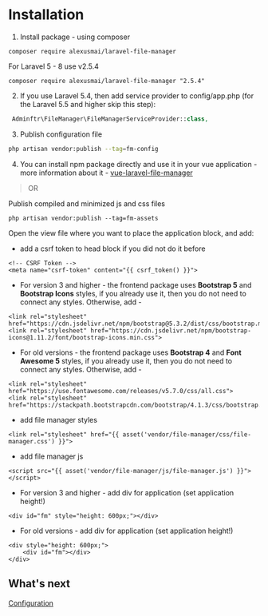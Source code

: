 # Installation

1. Install package - using composer

```
composer require alexusmai/laravel-file-manager
```

For Laravel 5 - 8 use v2.5.4

```
composer require alexusmai/laravel-file-manager "2.5.4"
```

2. If you use Laravel 5.4, then add service provider to config/app.php (for the Laravel 5.5 and higher skip this step):

```php
 Adminftr\FileManager\FileManagerServiceProvider::class,
```

3. Publish configuration file

```bash
php artisan vendor:publish --tag=fm-config
```

4. You can install npm package directly and use it in your vue application - more information about it -
   [vue-laravel-file-manager](https://github.com/alexusmai/vue-laravel-file-manager)

> OR

Publish compiled and minimized js and css files

```
php artisan vendor:publish --tag=fm-assets
```

Open the view file where you want to place the application block, and add:

* add a csrf token to head block if you did not do it before

```
<!-- CSRF Token -->
<meta name="csrf-token" content="{{ csrf_token() }}">
```

* For version 3 and higher - the frontend package uses **Bootstrap 5** and **Bootstrap Icons** styles, if you already
  use it,
  then you do not need to connect any styles. Otherwise, add -

```
<link rel="stylesheet" href="https://cdn.jsdelivr.net/npm/bootstrap@5.3.2/dist/css/bootstrap.min.css">
<link rel="stylesheet" href="https://cdn.jsdelivr.net/npm/bootstrap-icons@1.11.2/font/bootstrap-icons.min.css">
```

* For old versions - the frontend package uses **Bootstrap 4** and **Font Awesome 5** styles, if you already use it,
  then you do not need to connect any styles. Otherwise, add -

```
<link rel="stylesheet" href="https://use.fontawesome.com/releases/v5.7.0/css/all.css">
<link rel="stylesheet" href="https://stackpath.bootstrapcdn.com/bootstrap/4.1.3/css/bootstrap.min.css">
```

* add file manager styles

```
<link rel="stylesheet" href="{{ asset('vendor/file-manager/css/file-manager.css') }}">
```

* add file manager js

```
<script src="{{ asset('vendor/file-manager/js/file-manager.js') }}"></script>
```

* For version 3 and higher - add div for application (set application height!)

```
<div id="fm" style="height: 600px;"></div>
```    

* For old versions - add div for application (set application height!)

```
<div style="height: 600px;">
    <div id="fm"></div>
</div>
```

## What's next

[Configuration](configuration.md)

